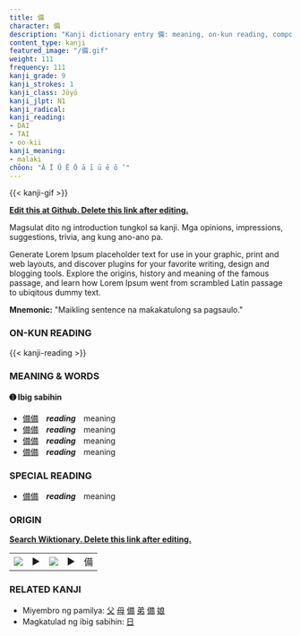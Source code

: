 ```yaml
---
title: 備
character: 備
description: "Kanji dictionary entry 備: meaning, on-kun reading, compounds, origin, related kanji"
content_type: kanji
featured_image: "/備.gif"
weight: 111
frequency: 111
kanji_grade: 9
kanji_strokes: 1
kanji_class: Jōyō
kanji_jlpt: N1
kanji_radical: 
kanji_reading: 
- DAI
- TAI
- oo-kii
kanji_meaning:
- malaki
chōon: "Ā Ī Ū Ē Ō ā ī ū ē ō ’"
---
```

[//]: # (Don't edit the line below. Kanji animated GIF code is automatically generated.)
{{< kanji-gif >}}

[//]: # (Edit below this line.)

**[Edit this at Github. Delete this link after editing.](https://github.com/tim0g/tim/tree/main/content/kanji/備/index.md)**

Magsulat dito ng introduction tungkol sa kanji. Mga opinions, impressions, suggestions, trivia, ang kung ano-ano pa.

Generate Lorem Ipsum placeholder text for use in your graphic, print and web layouts, and discover plugins for your favorite writing, design and blogging tools. Explore the origins, history and meaning of the famous passage, and learn how Lorem Ipsum went from scrambled Latin passage to ubiqitous dummy text.
 
**Mnemonic:** "Maikling sentence na makakatulong sa pagsaulo."

### ON-KUN READING

[//]: # (Don't edit the line below. ON-KUN READING code is automatically generated.)
{{< kanji-reading >}}

### MEANING & WORDS

#### ➊ **Ibig sabihin**
  - [備](../備)[備](../備)　***reading***　meaning
  - [備](../備)[備](../備)　***reading***　meaning
  - [備](../備)[備](../備)　***reading***　meaning
  - [備](../備)[備](../備)　***reading***　meaning

### SPECIAL READING
  - [備](../備)[備](../備)　***reading***　meaning

### ORIGIN

**[Search Wiktionary. Delete this link after editing.](https://wiktionary.org/wiki/備)**
<table class="kanji-table"><tr><td>
<img src="60px-備-bronze.svg.png">
</td><td>▶</td><td>
<img src="60px-備-oracle.svg.png">
</td><td>▶</td>
<td class="kanji-origin">備</td>
</tr></table>

### RELATED KANJI
- Miyembro ng pamilya: [父](../父) [母](../母) [備](../備) [弟](../弟) [備](../備) [娘](../娘)
- Magkatulad ng ibig sabihin: [日](../日)
